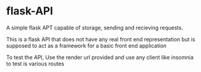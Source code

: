 # flask-API
A simple flask APT capable of storage, sending and recieving requests.

This is a flask API that does not have any real front end representation but is supposed to act as a framework for a basic front end application

To test the API, Use the render url provided and use any client like insomnia to test is various routes

